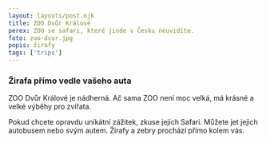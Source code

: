 ```yaml
---
layout: layouts/post.njk
title: ZOO Dvůr Králové
perex: ZOO se safari, které jinde v Česku neuvidíte.
foto: zoo-dvur.jpg
popis: žirafy
tags: ['trips']
---
```


### Žirafa přímo vedle vašeho auta

ZOO Dvůr Králové je nádherná. Ač sama ZOO není moc velká, má krásné a velké výběhy pro zvířata. 

Pokud chcete opravdu unikátní zážitek, zkuse jejich Safari. Můžete jet jejich autobusem nebo svým autem. Žirafy a zebry prochází přímo kolem vás.